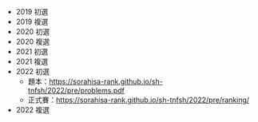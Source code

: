 -   2019 初選
-   2019 複選
-   2020 初選
-   2020 複選
-   2021 初選
-   2021 複選
-   2022 初選
    -   題本：https://sorahisa-rank.github.io/sh-tnfsh/2022/pre/problems.pdf
    -   正式賽：https://sorahisa-rank.github.io/sh-tnfsh/2022/pre/ranking/
-   2022 複選